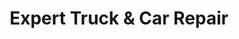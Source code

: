 ---
title: "Expert Truck & Car Repair"
url: /scranton/expert-truck-and-car-repair/
shop: car repair
---